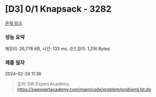 # [D3] 0/1 Knapsack - 3282 

[문제 링크](https://swexpertacademy.com/main/code/problem/problemDetail.do?contestProbId=AWBJAVpqrzQDFAWr) 

### 성능 요약

메모리: 26,776 KB, 시간: 133 ms, 코드길이: 1,316 Bytes

### 제출 일자

2024-02-24 11:36



> 출처: SW Expert Academy, https://swexpertacademy.com/main/code/problem/problemList.do